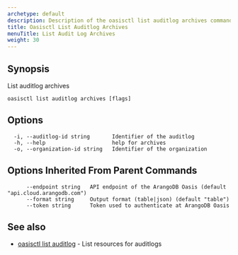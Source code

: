 ```yaml
---
archetype: default
description: Description of the oasisctl list auditlog archives command
title: Oasisctl List Auditlog Archives
menuTitle: List Audit Log Archives
weight: 30
---
```

## Synopsis
List auditlog archives

```
oasisctl list auditlog archives [flags]
```

## Options
```
  -i, --auditlog-id string       Identifier of the auditlog
  -h, --help                     help for archives
  -o, --organization-id string   Identifier of the organization
```

## Options Inherited From Parent Commands
```
      --endpoint string   API endpoint of the ArangoDB Oasis (default "api.cloud.arangodb.com")
      --format string     Output format (table|json) (default "table")
      --token string      Token used to authenticate at ArangoDB Oasis
```

## See also
* [oasisctl list auditlog](list-auditlog.md)	 - List resources for auditlogs

